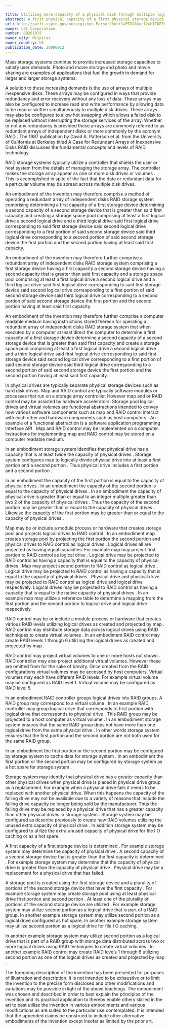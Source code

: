 ```yaml
---

title: Utilizing more capacity of a physical disk through multiple logical drives on the physical disk
abstract: A first physical capacity of a first physical storage device is determined. A second physical capacity of a second physical storage device that has a physical capacity greater than the first physical capacity is determined. A storage space pool comprising at least a first logical drive, a second logical drive, and a third logical drive is created. The first logical drive corresponds to the first storage device and has the same capacity as the first physical capacity. The second logical drive corresponds to a first portion of the second storage device. The third logical drive corresponds to a second portion of the second storage device. The first portion and the second portion having at least the first physical capacity. Thus, two portions having at least the first physical capacity are utilized on the second physical drive instead of just one portion.
url: http://patft.uspto.gov/netacgi/nph-Parser?Sect1=PTO2&Sect2=HITOFF&p=1&u=%2Fnetahtml%2FPTO%2Fsearch-adv.htm&r=1&f=G&l=50&d=PALL&S1=08261015&OS=08261015&RS=08261015
owner: LSI Corporation
number: 08261015
owner_city: Milpitas
owner_country: US
publication_date: 20080912
---
```

Mass storage systems continue to provide increased storage capacities to satisfy user demands. Photo and movie storage and photo and movie sharing are examples of applications that fuel the growth in demand for larger and larger storage systems.

A solution to these increasing demands is the use of arrays of multiple inexpensive disks. These arrays may be configured in ways that provide redundancy and error recovery without any loss of data. These arrays may also be configured to increase read and write performance by allowing data to be read or written simultaneously to multiple disk drives. These arrays may also be configured to allow hot swapping which allows a failed disk to be replaced without interrupting the storage services of the array. Whether or not any redundancy is provided these arrays are commonly referred to as redundant arrays of independent disks or more commonly by the acronym RAID . The 1987 publication by David A. Patterson et al. from the University of California at Berkeley titled A Case for Redundant Arrays of Inexpensive Disks RAID discusses the fundamental concepts and levels of RAID technology.

RAID storage systems typically utilize a controller that shields the user or host system from the details of managing the storage array. The controller makes the storage array appear as one or more disk drives or volumes . This is accomplished in spite of the fact that the data or redundant data for a particular volume may be spread across multiple disk drives.

An embodiment of the invention may therefore comprise a method of operating a redundant array of independent disks RAID storage system comprising determining a first capacity of a first storage device determining a second capacity of a second storage device that is greater than said first capacity and creating a storage space pool comprising at least a first logical drive a second logical drive and a third logical drive said first logical drive corresponding to said first storage device said second logical drive corresponding to a first portion of said second storage device said third logical drive corresponding to a second portion of said second storage device the first portion and the second portion having at least said first capacity.

An embodiment of the invention may therefore further comprise a redundant array of independent disks RAID storage system comprising a first storage device having a first capacity a second storage device having a second capacity that is greater than said first capacity and a storage space pool comprising at least a first logical drive a second logical drive and a third logical drive said first logical drive corresponding to said first storage device said second logical drive corresponding to a first portion of said second storage device said third logical drive corresponding to a second portion of said second storage device the first portion and the second portion having at least said first capacity.

An embodiment of the invention may therefore further comprise a computer readable medium having instructions stored thereon for operating a redundant array of independent disks RAID storage system that when executed by a computer at least direct the computer to determine a first capacity of a first storage device determine a second capacity of a second storage device that is greater than said first capacity and create a storage space pool comprising at least a first logical drive a second logical drive and a third logical drive said first logical drive corresponding to said first storage device said second logical drive corresponding to a first portion of said second storage device said third logical drive corresponding to a second portion of said second storage device the first portion and the second portion having at least said first capacity.

In physical drives are typically separate physical storage devices such as hard disk drives. Map and RAID control are typically software modules or processes that run on a storage array controller. However map and or RAID control may be assisted by hardware accelerators. Storage pool logical drives and virtual volumes are functional abstractions intended to convey how various software components such as map and RAID control interact with each other and hardware components such as host computers . An example of a functional abstraction is a software application programming interface API . Map and RAID control may be implemented on a computer. Instructions for implementing map and RAID control may be stored on a computer readable medium.

In an embodiment storage system identifies that physical drive has a capacity that is at least twice the capacity of physical drives . Storage system configures map to logically divide physical drive into at least a first portion and a second portion . Thus physical drive includes a first portion and a second portion .

In an embodiment the capacity of the first portion is equal to the capacity of physical drives . In an embodiment the capacity of the second portion is equal to the capacity of physical drives . In an embodiment the capacity of physical drive is greater than or equal to an integer multiple greater than two 2 of the capacity of physical drives . Thus the capacity of the second portion may be greater than or equal to the capacity of physical drives . Likewise the capacity of the first portion may be greater than or equal to the capacity of physical drives .

Map may be or include a module process or hardware that creates storage pool and projects logical drives to RAID control . In an embodiment map creates storage pool by projecting the first portion the second portion and physical drives to RAID control as logical drives . Logical drives all are projected as having equal capacities. For example map may project first portion to RAID control as logical drive . Logical drive may be projected to RAID control as having a capacity that is equal to the capacity of physical drives . Map may project second portion to RAID control as logical drive . Logical drive may be projected to RAID control as having a capacity that is equal to the capacity of physical drives . Physical drive and physical drive may be projected to RAID control as logical drive and logical drive respectively. Logical drives may be projected to RAID control as having a capacity that is equal to the native capacity of physical drives . In an example map may utilize a reference table to determine a mapping from the first portion and the second portion to logical drive and logical drive respectively.

RAID control may be or include a module process or hardware that creates various RAID levels utilizing logical drives as created and projected by map . RAID control may distribute storage data across logical drives using RAID techniques to create virtual volumes . In an embodiment RAID control may create RAID levels 1 through 6 utilizing the logical drives as created and projected by map .

RAID control may project virtual volumes to one or more hosts not shown . RAID controller may also project additional virtual volumes. However these are omitted from for the sake of brevity. Once created from the RAID configurations virtual volumes may be accessed by host computers. Virtual volumes may each have different RAID levels. For example virtual volume may be configured as RAID level 1. Virtual volume may be configured as RAID level 5.

In an embodiment RAID controller groups logical drives into RAID groups. A RAID group may correspond to a virtual volume . In an example RAID controller may group logical drive that corresponds to first portion with logical drive that corresponds to physical drive . This RAID group may be projected to a host computer as virtual volume . In an embodiment storage system ensures that the same RAID group does not have more than one logical drive from the same physical drive . In other words storage system ensures that the first portion and the second portion are not both used for the same RAID group.

In an embodiment the first portion or the second portion may be configured by storage system to cache data for storage system . In an embodiment the first portion or the second portion may be configured by storage system as a hot spare for storage system .

Storage system may identify that physical drive has a greater capacity than other physical drives when physical drive is placed in physical drive group as a replacement. For example when a physical drive fails it needs to be replaced with another physical drive. When this happens the capacity of the failing drive may not be available due to a variety of reasons that include the failing drive capacity no longer being sold by the manufacturer. Thus the failing drive may be replaced by a physical drive that has a greater capacity than other physical drives in storage system . Storage system may be configured as describe previously to create new RAID volumes utilizing the unused extra capacity of physical drive . In addition storage system may be configured to utilize the extra unused capacity of physical drive for file I O caching or as a hot spare.

A first capacity of a first storage device is determined . For example storage system may determine the capacity of physical drive . A second capacity of a second storage device that is greater than the first capacity is determined . For example storage system may determine that the capacity of physical drive is greater than the capacity of physical drive . Physical drive may be a replacement for a physical drive that has failed.

A storage pool is created using the first storage device and a plurality of portions of the second storage device that have the first capacity . For example storage system may create storage pool using at least physical drive first portion and second portion . At least one of the plurality of portions of the second storage device are utilized . For example storage system may utilize second portion as a logical drive that is part of a RAID group. In another example storage system may utilize second portion as a logical drive configured as hot spare. In another example storage system may utilize second portion as a logical drive for file I O caching.

In another example storage system may utilize second portion as a logical drive that is part of a RAID group with storage data distributed across two or more logical drives using RAID techniques to create virtual volumes . In another example RAID control may create RAID levels 1 through 6 utilizing second portion as one of the logical drives as created and projected by map .

The foregoing description of the invention has been presented for purposes of illustration and description. It is not intended to be exhaustive or to limit the invention to the precise form disclosed and other modifications and variations may be possible in light of the above teachings. The embodiment was chosen and described in order to best explain the principles of the invention and its practical application to thereby enable others skilled in the art to best utilize the invention in various embodiments and various modifications as are suited to the particular use contemplated. It is intended that the appended claims be construed to include other alternative embodiments of the invention except insofar as limited by the prior art.

